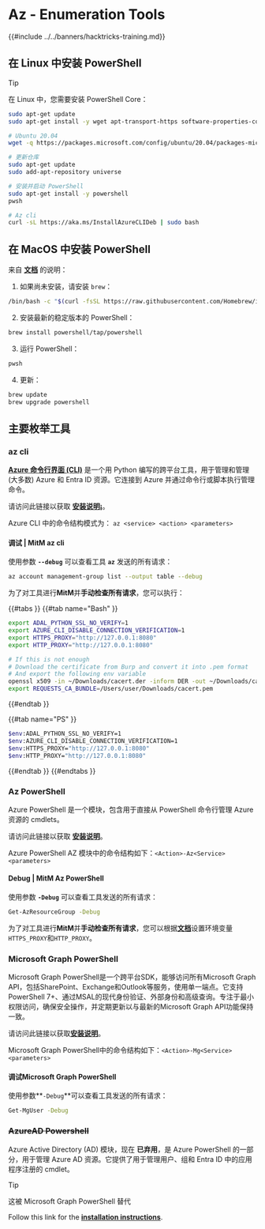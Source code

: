 # Az - Enumeration Tools

{{#include ../../banners/hacktricks-training.md}}

## 在 Linux 中安装 PowerShell

> [!TIP]
> 在 Linux 中，您需要安装 PowerShell Core：
>
> ```bash
> sudo apt-get update
> sudo apt-get install -y wget apt-transport-https software-properties-common
>
> # Ubuntu 20.04
> wget -q https://packages.microsoft.com/config/ubuntu/20.04/packages-microsoft-prod.deb
>
> # 更新仓库
> sudo apt-get update
> sudo add-apt-repository universe
>
> # 安装并启动 PowerShell
> sudo apt-get install -y powershell
> pwsh
>
> # Az cli
> curl -sL https://aka.ms/InstallAzureCLIDeb | sudo bash
> ```

## 在 MacOS 中安装 PowerShell

来自 [**文档**](https://learn.microsoft.com/en-us/powershell/scripting/install/installing-powershell-on-macos?view=powershell-7.4) 的说明：

1. 如果尚未安装，请安装 `brew`：
```bash
/bin/bash -c "$(curl -fsSL https://raw.githubusercontent.com/Homebrew/install/HEAD/install.sh)"
```
2. 安装最新的稳定版本的 PowerShell：
```sh
brew install powershell/tap/powershell
```
3. 运行 PowerShell：
```sh
pwsh
```
4. 更新：
```sh
brew update
brew upgrade powershell
```
## 主要枚举工具

### az cli

[**Azure 命令行界面 (CLI)**](https://learn.microsoft.com/en-us/cli/azure/install-azure-cli) 是一个用 Python 编写的跨平台工具，用于管理和管理 (大多数) Azure 和 Entra ID 资源。它连接到 Azure 并通过命令行或脚本执行管理命令。

请访问此链接以获取 [**安装说明¡**](https://learn.microsoft.com/en-us/cli/azure/install-azure-cli#install)。

Azure CLI 中的命令结构模式为： `az <service> <action> <parameters>`

#### 调试 | MitM az cli

使用参数 **`--debug`** 可以查看工具 **`az`** 发送的所有请求：
```bash
az account management-group list --output table --debug
```
为了对工具进行**MitM**并**手动检查所有请求**，您可以执行： 

{{#tabs }}
{{#tab name="Bash" }}
```bash
export ADAL_PYTHON_SSL_NO_VERIFY=1
export AZURE_CLI_DISABLE_CONNECTION_VERIFICATION=1
export HTTPS_PROXY="http://127.0.0.1:8080"
export HTTP_PROXY="http://127.0.0.1:8080"

# If this is not enough
# Download the certificate from Burp and convert it into .pem format
# And export the following env variable
openssl x509 -in ~/Downloads/cacert.der -inform DER -out ~/Downloads/cacert.pem -outform PEM
export REQUESTS_CA_BUNDLE=/Users/user/Downloads/cacert.pem
```
{{#endtab }}

{{#tab name="PS" }}
```bash
$env:ADAL_PYTHON_SSL_NO_VERIFY=1
$env:AZURE_CLI_DISABLE_CONNECTION_VERIFICATION=1
$env:HTTPS_PROXY="http://127.0.0.1:8080"
$env:HTTP_PROXY="http://127.0.0.1:8080"
```
{{#endtab }}
{{#endtabs }}

### Az PowerShell

Azure PowerShell 是一个模块，包含用于直接从 PowerShell 命令行管理 Azure 资源的 cmdlets。

请访问此链接以获取 [**安装说明**](https://learn.microsoft.com/en-us/powershell/azure/install-azure-powershell)。

Azure PowerShell AZ 模块中的命令结构如下：`<Action>-Az<Service> <parameters>`

#### Debug | MitM Az PowerShell

使用参数 **`-Debug`** 可以查看工具发送的所有请求：
```bash
Get-AzResourceGroup -Debug
```
为了对工具进行**MitM**并**手动检查所有请求**，您可以根据[**文档**](https://learn.microsoft.com/en-us/powershell/azure/az-powershell-proxy)设置环境变量`HTTPS_PROXY`和`HTTP_PROXY`。

### Microsoft Graph PowerShell

Microsoft Graph PowerShell是一个跨平台SDK，能够访问所有Microsoft Graph API，包括SharePoint、Exchange和Outlook等服务，使用单一端点。它支持PowerShell 7+、通过MSAL的现代身份验证、外部身份和高级查询。专注于最小权限访问，确保安全操作，并定期更新以与最新的Microsoft Graph API功能保持一致。

请访问此链接以获取[**安装说明**](https://learn.microsoft.com/en-us/powershell/microsoftgraph/installation)。

Microsoft Graph PowerShell中的命令结构如下：`<Action>-Mg<Service> <parameters>`

#### 调试Microsoft Graph PowerShell

使用参数**`-Debug`**可以查看工具发送的所有请求：
```bash
Get-MgUser -Debug
```
### ~~**AzureAD Powershell**~~

Azure Active Directory (AD) 模块，现在 **已弃用**，是 Azure PowerShell 的一部分，用于管理 Azure AD 资源。它提供了用于管理用户、组和 Entra ID 中的应用程序注册的 cmdlet。

> [!TIP]
> 这被 Microsoft Graph PowerShell 替代

Follow this link for the [**installation instructions**](https://www.powershellgallery.com/packages/AzureAD).
